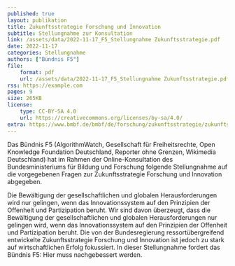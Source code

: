 ```yaml
---
published: true
layout: publikation
title: Zukunftsstrategie Forschung und Innovation
subtitle: Stellungnahme zur Konsultation
link: /assets/data/2022-11-17_F5_Stellungnahme Zukunftsstrategie.pdf
date: 2022-11-17
categories: Stellungnahme
authors: ["Bündnis F5"]
file:
    format: pdf
    url: /assets/data/2022-11-17_F5_Stellungnahme Zukunftsstrategie.pdf
rss: https://example.com
pages: 9
size: 265KB
license:
    type: CC-BY-SA 4.0
    url: https://creativecommons.org/licenses/by-sa/4.0/
extra: https://www.bmbf.de/bmbf/de/forschung/zukunftsstrategie/zukunftsstrategie_node.html
---
```


Das Bündnis F5 (AlgorithmWatch, Gesellschaft für Freiheitsrechte, Open Knowledge Foundation Deutschland, Reporter ohne Grenzen, Wikimedia Deutschland) hat im Rahmen der Online-Konsultation des Bundesministeriums für Bildung und Forschung folgende Stellungnahme auf die vorgegebenen Fragen zur Zukunftsstrategie Forschung und Innovation abgegeben.

Die Bewältigung der gesellschaftlichen und globalen Herausforderungen wird nur gelingen, wenn das Innovationssystem auf den Prinzipien der Offenheit und Partizipation beruht. Wir sind davon überzeugt, dass die Bewältigung der gesellschaftlichen und globalen Herausforderungen nur gelingen wird, wenn das Innovationssystem auf den Prinzipien der Offenheit und Partizipation beruht. Die von der Bundesregierung ressortübergreifend entwickelte Zukunftsstrategie Forschung und Innovation ist jedoch zu stark auf wirtschaftlichen Erfolg fokussiert. In dieser Stellungnahme fordert das Bündnis F5: Hier muss nachgebessert werden.
